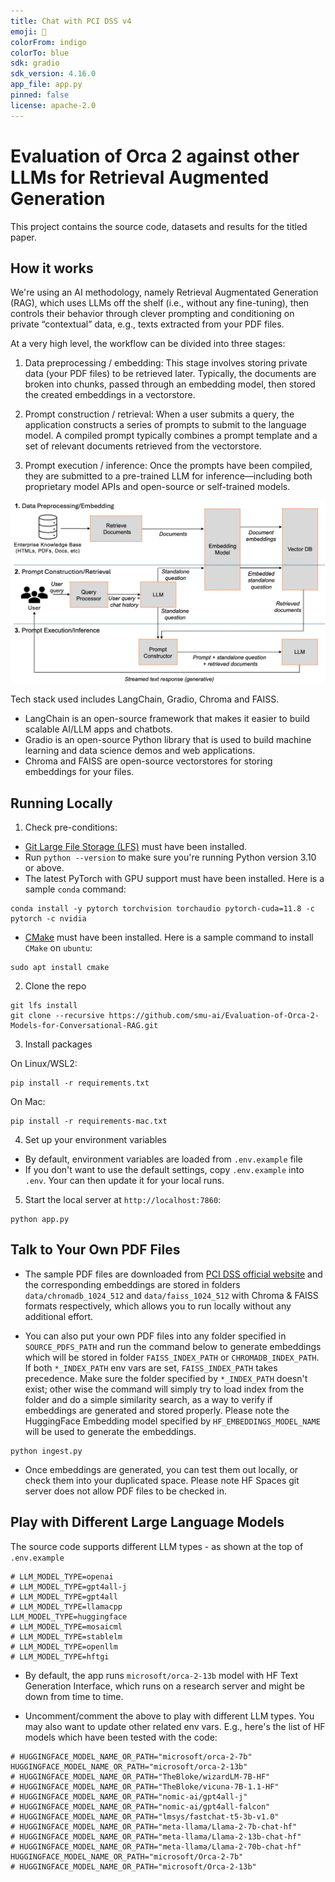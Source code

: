 ```yaml
---
title: Chat with PCI DSS v4
emoji: 👀
colorFrom: indigo
colorTo: blue
sdk: gradio
sdk_version: 4.16.0
app_file: app.py
pinned: false
license: apache-2.0
---
```


# Evaluation of Orca 2 against other LLMs for Retrieval Augmented Generation
 
This project contains the source code, datasets and results for the titled paper.

## How it works

We're using an AI methodology, namely Retrieval Augmentated Generation (RAG), which uses LLMs off the shelf (i.e., without any fine-tuning), then controls their behavior through clever prompting and conditioning on private “contextual” data, e.g., texts extracted from your PDF files.

At a very high level, the workflow can be divided into three stages:

1. Data preprocessing / embedding: This stage involves storing private data (your PDF files) to be retrieved later. Typically, the documents are broken into chunks, passed through an embedding model, then stored the created embeddings in a vectorstore.

2. Prompt construction / retrieval: When a user submits a query, the application constructs a series of prompts to submit to the language model. A compiled prompt typically combines a prompt template and a set of relevant documents retrieved from the vectorstore.

3. Prompt execution / inference: Once the prompts have been compiled, they are submitted to a pre-trained LLM for inference—including both proprietary model APIs and open-source or self-trained models.

![Retrieval Augmentated Generation (RAG) - Workflow Overview](./assets/rag-workflow.png)

Tech stack used includes LangChain, Gradio, Chroma and FAISS. 
- LangChain is an open-source framework that makes it easier to build scalable AI/LLM apps and chatbots. 
- Gradio is an open-source Python library that is used to build machine learning and data science demos and web applications.
- Chroma and FAISS are open-source vectorstores for storing embeddings for your files.

## Running Locally

1. Check pre-conditions:

- [Git Large File Storage (LFS)](https://git-lfs.com/) must have been installed.
- Run `python --version` to make sure you're running Python version 3.10 or above.
- The latest PyTorch with GPU support must have been installed. Here is a sample `conda` command:
```
conda install -y pytorch torchvision torchaudio pytorch-cuda=11.8 -c pytorch -c nvidia
```
- [CMake](https://cmake.org/) must have been installed. Here is a sample command to install `CMake` on `ubuntu`:
```
sudo apt install cmake
```

2. Clone the repo

```
git lfs install
git clone --recursive https://github.com/smu-ai/Evaluation-of-Orca-2-Models-for-Conversational-RAG.git
```


3. Install packages


On Linux/WSL2:
```
pip install -r requirements.txt
```

On Mac:
```
pip install -r requirements-mac.txt
```

4. Set up your environment variables

- By default, environment variables are loaded from `.env.example` file
- If you don't want to use the default settings, copy `.env.example` into `.env`. Your can then update it for your local runs.


5. Start the local server at `http://localhost:7860`:

```
python app.py
```

## Talk to Your Own PDF Files

- The sample PDF files are downloaded from [PCI DSS official website](https://www.pcisecuritystandards.org/document_library/?category=pcidss) and the corresponding embeddings are stored in folders `data/chromadb_1024_512` and `data/faiss_1024_512` with Chroma & FAISS formats respectively, which allows you to run locally without any additional effort.

- You can also put your own PDF files into any folder specified in `SOURCE_PDFS_PATH` and run the command below to generate embeddings which will be stored in folder `FAISS_INDEX_PATH` or `CHROMADB_INDEX_PATH`. If both `*_INDEX_PATH` env vars are set, `FAISS_INDEX_PATH` takes precedence. Make sure the folder specified by `*_INDEX_PATH` doesn't exist; other wise the command will simply try to load index from the folder and do a simple similarity search, as a way to verify if embeddings are generated and stored properly. Please note the HuggingFace Embedding model specified by `HF_EMBEDDINGS_MODEL_NAME` will be used to generate the embeddings.

```
python ingest.py
```

- Once embeddings are generated, you can test them out locally, or check them into your duplicated space. Please note HF Spaces git server does not allow PDF files to be checked in.

## Play with Different Large Language Models

The source code supports different LLM types - as shown at the top of `.env.example`

```
# LLM_MODEL_TYPE=openai
# LLM_MODEL_TYPE=gpt4all-j
# LLM_MODEL_TYPE=gpt4all
# LLM_MODEL_TYPE=llamacpp
LLM_MODEL_TYPE=huggingface
# LLM_MODEL_TYPE=mosaicml
# LLM_MODEL_TYPE=stablelm
# LLM_MODEL_TYPE=openllm
# LLM_MODEL_TYPE=hftgi
```

- By default, the app runs `microsoft/orca-2-13b` model with HF Text Generation Interface, which runs on a research server and might be down from time to time.

- Uncomment/comment the above to play with different LLM types. You may also want to update other related env vars. E.g., here's the list of HF models which have been tested with the code:

```
# HUGGINGFACE_MODEL_NAME_OR_PATH="microsoft/orca-2-7b"
HUGGINGFACE_MODEL_NAME_OR_PATH="microsoft/orca-2-13b"
# HUGGINGFACE_MODEL_NAME_OR_PATH="TheBloke/wizardLM-7B-HF"
# HUGGINGFACE_MODEL_NAME_OR_PATH="TheBloke/vicuna-7B-1.1-HF"
# HUGGINGFACE_MODEL_NAME_OR_PATH="nomic-ai/gpt4all-j"
# HUGGINGFACE_MODEL_NAME_OR_PATH="nomic-ai/gpt4all-falcon"
# HUGGINGFACE_MODEL_NAME_OR_PATH="lmsys/fastchat-t5-3b-v1.0"
# HUGGINGFACE_MODEL_NAME_OR_PATH="meta-llama/Llama-2-7b-chat-hf"
# HUGGINGFACE_MODEL_NAME_OR_PATH="meta-llama/Llama-2-13b-chat-hf"
# HUGGINGFACE_MODEL_NAME_OR_PATH="meta-llama/Llama-2-70b-chat-hf"
HUGGINGFACE_MODEL_NAME_OR_PATH="microsoft/Orca-2-7b"
# HUGGINGFACE_MODEL_NAME_OR_PATH="microsoft/Orca-2-13b"
```

